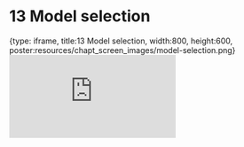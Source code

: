 # 13 Model selection
 
{type: iframe, title:13 Model selection, width:800, height:600, poster:resources/chapt_screen_images/model-selection.png}
![](https://b7m.github.io/Regression_Models/no_toc/model-selection.html)
 

 

